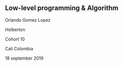 ## Low-level programming & Algorithm

Orlando Gomez Lopez

Holberton

Cohort 10

Cali Colombia

18 september 2019
